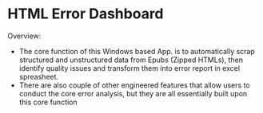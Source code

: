 # HTML Error Dashboard 

Overview:
- The core function of this Windows based App. is to automatically scrap structured and unstructured data from Epubs (Zipped HTMLs), then identify quality issues and transform them into error report in excel spreasheet.
- There are also couple of other engineered features that allow users to conduct the core error analysis, but they are all essentially built upon this core function
